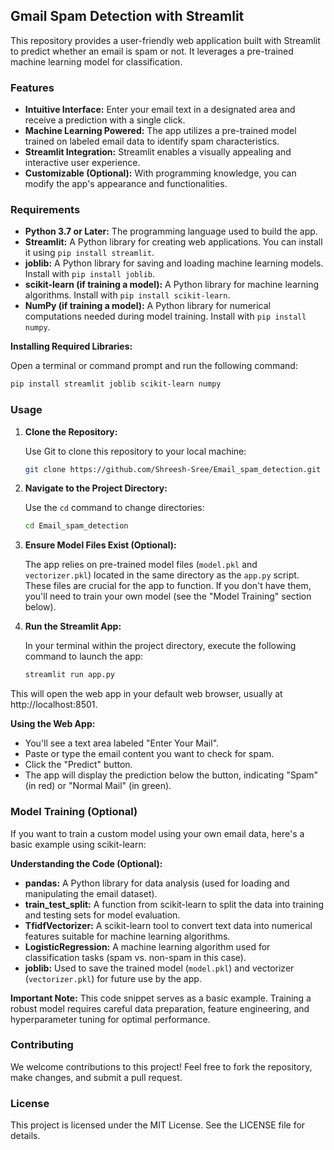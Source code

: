 ## Gmail Spam Detection with Streamlit

This repository provides a user-friendly web application built with Streamlit to predict whether an email is spam or not. It leverages a pre-trained machine learning model for classification.

### Features

* **Intuitive Interface:** Enter your email text in a designated area and receive a prediction with a single click.
* **Machine Learning Powered:** The app utilizes a pre-trained model trained on labeled email data to identify spam characteristics.
* **Streamlit Integration:** Streamlit enables a visually appealing and interactive user experience.
* **Customizable (Optional):** With programming knowledge, you can modify the app's appearance and functionalities.

### Requirements

* **Python 3.7 or Later:** The programming language used to build the app.
* **Streamlit:** A Python library for creating web applications. You can install it using `pip install streamlit`.
* **joblib:** A Python library for saving and loading machine learning models. Install with `pip install joblib`.
* **scikit-learn (if training a model):** A Python library for machine learning algorithms. Install with `pip install scikit-learn`.
* **NumPy (if training a model):** A Python library for numerical computations needed during model training. Install with `pip install numpy`.

**Installing Required Libraries:**

Open a terminal or command prompt and run the following command:

```bash
pip install streamlit joblib scikit-learn numpy
```

### Usage

1. **Clone the Repository:**

   Use Git to clone this repository to your local machine:

   ```bash
   git clone https://github.com/Shreesh-Sree/Email_spam_detection.git
   ```

2. **Navigate to the Project Directory:**

   Use the `cd` command to change directories:

   ```bash
   cd Email_spam_detection
   ```

3. **Ensure Model Files Exist (Optional):**

   The app relies on pre-trained model files (`model.pkl` and `vectorizer.pkl`) located in the same directory as the `app.py` script. These files are crucial for the app to function. If you don't have them, you'll need to train your own model (see the "Model Training" section below).

4. **Run the Streamlit App:**

   In your terminal within the project directory, execute the following command to launch the app:

   ```bash
   streamlit run app.py
   ```

This will open the web app in your default web browser, usually at http://localhost:8501.

**Using the Web App:**

* You'll see a text area labeled "Enter Your Mail".
* Paste or type the email content you want to check for spam.
* Click the "Predict" button.
* The app will display the prediction below the button, indicating "Spam" (in red) or "Normal Mail" (in green).

### Model Training (Optional)

If you want to train a custom model using your own email data, here's a basic example using scikit-learn:

**Understanding the Code (Optional):**

* **pandas:** A Python library for data analysis (used for loading and manipulating the email dataset).
* **train_test_split:** A function from scikit-learn to split the data into training and testing sets for model evaluation.
* **TfidfVectorizer:** A scikit-learn tool to convert text data into numerical features suitable for machine learning algorithms.
* **LogisticRegression:** A machine learning algorithm used for classification tasks (spam vs. non-spam in this case).
* **joblib:** Used to save the trained model (`model.pkl`) and vectorizer (`vectorizer.pkl`) for future use by the app.

**Important Note:** This code snippet serves as a basic example. Training a robust model requires careful data preparation, feature engineering, and hyperparameter tuning for optimal performance.

### Contributing

We welcome contributions to this project! Feel free to fork the repository, make changes, and submit a pull request.

### License

This project is licensed under the MIT License. See the LICENSE file for details.
